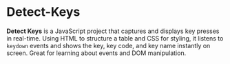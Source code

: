 # Detect-Keys
**Detect Keys** is a JavaScript project that captures and displays key presses in real-time. Using HTML to structure a table and CSS for styling, it listens to `keydown` events and shows the key, key code, and key name instantly on screen. Great for learning about events and DOM manipulation.
